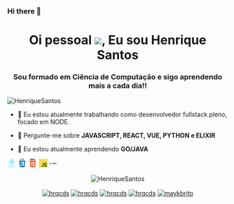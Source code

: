 ### Hi there 👋
<h1 align="center">Oi pessoal <img src="https://raw.githubusercontent.com/kaueMarques/kaueMarques/master/hi.gif" width="30px">, Eu sou Henrique Santos</h1>
<h3 align="center">Sou formado em Ciência de Computação e sigo aprendendo mais a cada dia!!</h3>
<p align="left"> <img src="https://komarev.com/ghpvc/?username=hrqcds" alt="HenriqueSantos" /> </p>

- 🔭 Eu estou atualmente trabalhando como desenvolvedor fullstack pleno, focado em NODE.

- 💬 Pergunte-me sobre **JAVASCRIPT, REACT, VUE, PYTHON e ELIXIR**

- 🌱 Eu estou atualmente aprendendo **GO/JAVA**

<p align="left">
<img src="https://raw.githubusercontent.com/devicons/devicon/master/icons/react/react-original-wordmark.svg" alt="react" width="20" height="20"/>
<img src="https://raw.githubusercontent.com/devicons/devicon/master/icons/css3/css3-plain-wordmark.svg" alt="css3"  width="20" height="20"/>
<img src="https://raw.githubusercontent.com/devicons/devicon/master/icons/html5/html5-original-wordmark.svg" alt="html5"  width="20" height="20"/>
<img src="https://raw.githubusercontent.com/devicons/devicon/master/icons/javascript/javascript-original.svg" alt="javascript" width="20" height="20"/>
<img src="https://raw.githubusercontent.com/devicons/devicon/master/icons/nodejs/nodejs-original-wordmark.svg" alt="nodejs" width="20" height="20"/></p><p align="center">
<img src="https://github-readme-stats.vercel.app/api?username=hrqcds&show_icons=true" alt="HenriqueSantos"/> 
</p>

<p align="center">
<a href="https://codepen.io/hrqcds" target="blank"><img align="center" src="https://cdn.jsdelivr.net/npm/simple-icons@3.0.1/icons/codepen.svg" alt="hrqcds" height="20" width="20" /></a>
<a href="https://twitter.com/zhrq" target="blank"><img align="center" src="https://cdn.jsdelivr.net/npm/simple-icons@3.0.1/icons/twitter.svg" alt="hrqcds" height="20" width="20" /></a>
<a href="https://www.linkedin.com/in/hrqcds" target="blank"><img align="center" src="https://cdn.jsdelivr.net/npm/simple-icons@3.0.1/icons/linkedin.svg" alt="hrqcds" height="20" width="20" /></a>
<a href="https://stackoverflow.com/users/16160674/henrique-santos" target="blank"><img align="center" src="https://cdn.jsdelivr.net/npm/simple-icons@3.0.1/icons/stackoverflow.svg" alt="hrqcds" height="20" width="20" /></a>
<a href="https://instagram.com/darkhrq10" target="blank"><img align="center" src="https://cdn.jsdelivr.net/npm/simple-icons@3.0.1/icons/instagram.svg" alt="maykbrito" height="20" width="20" /></a>
</p>
